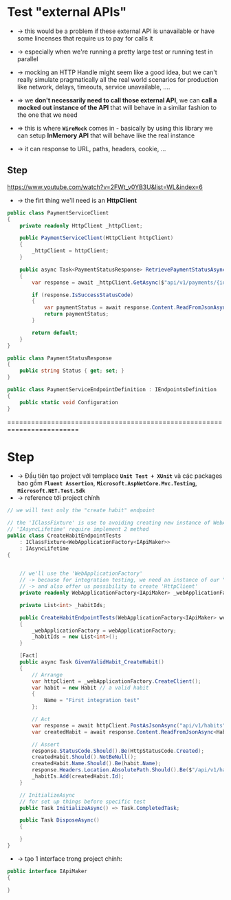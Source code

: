 
# Test "external APIs" 
* -> this would be a problem if these external API is unavailable or have some lincenses that require us to pay for calls it
* -> especially when we're running a pretty large test or running test in parallel
* -> mocking an HTTP Handle might seem like a good idea, but we can't really simulate pragmatically all the real world scenarios for production like network, delays, timeouts, service unavailable, ....

* => we **don't necessarily need to call those external API**, we can **call a mocked out instance of the API** that will behave in a similar fashion to the one that we need
* => this is where **`WireMock`** comes in - basically by using this library we can setup **InMemory API** that will behave like the real instance
* -> it can response to URL, paths, headers, cookie, ...

## Step
https://www.youtube.com/watch?v=2FWt_v0YB3U&list=WL&index=6

* -> the firt thing we'll need is an **HttpClient**

```cs
public class PaymentServiceClient
{
    private readonly HttpClient _httpClient;

    public PaymentServiceClient(HttpClient httpClient)
    {
        _httpClient = httpClient;
    }

    public async Task<PaymentStatusResponse> RetrievePaymentStatusAsync(int id)
    {
        var response = await _httpClient.GetAsync($"api/v1/payments/{id}/status");

        if (response.IsSuccessStatusCode)
        {
            var paymentStatus = await response.Content.ReadFromJsonAsync<PaymentStatusReponse>();
            return paymentStatus;
        }

        return default;
    }
}

public class PaymentStatusResponse
{
    public string Status { get; set; }
}

public class PaymentServiceEndpointDefinition : IEndpointsDefinition
{
    public static void Configuration
}
```
========================================================================
# Step
* -> Đầu tiên tạo project với templace **`Unit Test + XUnit`** và các packages bao gồm **`Fluent Assertion`**, **`Microsoft.AspNetCore.Mvc.Testing`**, **`Microsoft.NET.Test.Sdk`**
* -> reference tới project chính

```cs 
// we will test only the "create habit" endpoint

// the 'IClassFixture' is use to avoiding creating new instance of WebApplicationFactory<IApiMaker> for every test that we create
// 'IAsyncLifetime' require implement 2 method
public class CreateHabitEndpointTests 
    : IClassFixture<WebApplicationFactory<IApiMaker>>
    : IAsyncLifetime
{
    

    // we'll use the 'WebApplicationFactory'
    // -> because for integration testing, we need an instance of our "Habit tracker" API in memory
    // -> and also offer us possibility to create 'HttpClient'
    private readonly WebApplicationFactory<IApiMaker> _webApplicationFactory;

    private List<int> _habitIds;

    public CreateHabitEndpointTests(WebApplicationFactory<IApiMaker> webApplicationFactory)
    {
        _webApplicationFactory = webApplicationFactory;
        _habitIds = new List<int>();
    }

    [Fact]
    public async Task GivenValidHabit_CreateHabit()
    {
        // Arrange
        var httpClient = _webApplicationFactory.CreateClient();
        var habit = new Habit // a valid habit
        {
            Name = "First integration test"
        };

        // Act
        var response = await httpClient.PostAsJsonAsync("api/v1/habits", habit);
        var createdHabit = await response.Content.ReadFromJsonAsync<Habit>();

        // Assert
        response.StatusCode.Should().Be(HttpStatusCode.Created);
        createdHabit.Should().NotBeNull();
        createdHabit.Name.Should().Be(habit.Name);
        response.Headers.Location.AbsolutePath.Should().Be($"/api/v1/habits/{createdHabit.Id}");
        _habitIs.Add(createdHabit.Id);
    }

    // InitializeAsync
    // for set up things before specific test
    public Task InitializeAsync() => Task.CompletedTask;

    public Task DisposeAsync()
    {

    }
}
```

* -> tạo 1 interface trong project chính:
```cs
public interface IApiMaker
{

}
```